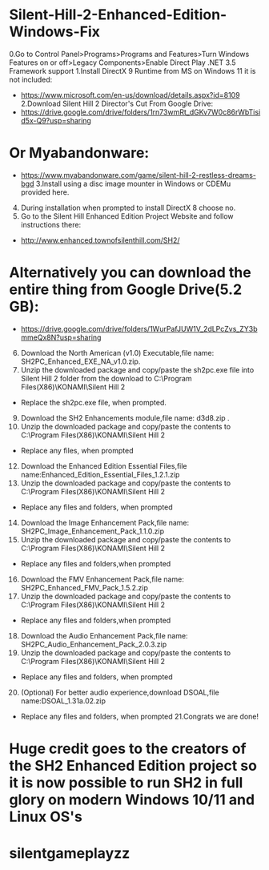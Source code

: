 # Silent-Hill-2-Enhanced-Edition-Windows-Fix
0.Go to Control Panel>Programs>Programs and Features>Turn Windows Features on or off>Legacy Components>Enable Direct Play .NET 3.5 Framework support
1.Install DirectX 9 Runtime from MS on Windows 11 it is not included:
* https://www.microsoft.com/en-us/download/details.aspx?id=8109
2.Download Silent Hill 2 Director's Cut From Google Drive:
* https://drive.google.com/drive/folders/1rn73wmRt_dGKv7W0c86rWbTisid5x-Q9?usp=sharing
# Or Myabandonware:
* https://www.myabandonware.com/game/silent-hill-2-restless-dreams-bgd
3.Install using a disc image mounter in Windows or CDEMu provided here.
4. During installation when prompted to install DirectX 8 choose no.
5. Go to the Silent Hill Enhanced Edition Project Website and follow instructions there:
* http://www.enhanced.townofsilenthill.com/SH2/
# Alternatively you can download the entire thing from Google Drive(5.2 GB):
* https://drive.google.com/drive/folders/1WurPafJUW1V_2dLPcZvs_ZY3bmmeQx8N?usp=sharing
6. Download the North American (v1.0) Executable,file name: SH2PC_Enhanced_EXE_NA_v1.0.zip.
7. Unzip the downloaded package and copy/paste the sh2pc.exe file into Silent Hill 2 folder from the download to C:\Program Files(X86)\KONAMI\Silent Hill 2
*  Replace the sh2pc.exe file, when prompted.
9. Download the SH2 Enhancements module,file name: d3d8.zip .
10. Unzip the downloaded package and copy/paste the contents to C:\Program Files(X86)\KONAMI\Silent Hill 2
* Replace any files, when prompted
12. Download the Enhanced Edition Essential Files,file name:Enhanced_Edition_Essential_Files_1.2.1.zip 
13. Unzip the downloaded package and copy/paste the contents to C:\Program Files(X86)\KONAMI\Silent Hill 2 
* Replace any files and folders, when prompted
14. Download the Image Enhancement Pack,file name: SH2PC_Image_Enhancement_Pack_1.1.0.zip
15. Unzip the downloaded package and copy/paste the contents to C:\Program Files(X86)\KONAMI\Silent Hill 2
* Replace any files and folders,when prompted
16. Download the FMV Enhancement Pack,file name: SH2PC_Enhanced_FMV_Pack_1.5.2.zip
17. Unzip the downloaded package and copy/paste the contents to C:\Program Files(X86)\KONAMI\Silent Hill 2
* Replace any files and folders,when prompted 
18. Download the Audio Enhancement Pack,file name: SH2PC_Audio_Enhancement_Pack_2.0.3.zip
19. Unzip the downloaded package and copy/paste the contents to C:\Program Files(X86)\KONAMI\Silent Hill 2
* Replace any files and folders, when prompted
20. (Optional) For better audio experience,download DSOAL,file name:DSOAL_1.31a.02.zip
* Replace any files and folders, when prompted
21.Congrats we are done!
# Huge credit goes to the creators of the SH2 Enhanced Edition project so it is now possible to run SH2 in full glory on modern Windows 10/11 and Linux OS's
# silentgameplayzz
